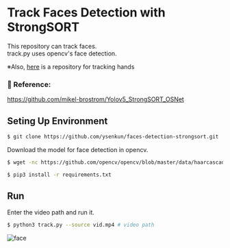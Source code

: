 # Track Faces Detection with StrongSORT

This repository can track faces.  
track.py uses opencv's face detection.  

※Also, [here](https://github.com/ysenkun/hands-detection-strongsort) is a repository for tracking hands

### :raising_hand: Reference:
https://github.com/mikel-brostrom/Yolov5_StrongSORT_OSNet  

## Seting Up Environment

```bash
$ git clone https://github.com/ysenkun/faces-detection-strongsort.git
```

Download the model for face detection in opencv.
```bash
$ wget -nc https://github.com/opencv/opencv/blob/master/data/haarcascades/haarcascade_frontalface_default.xml -O ./haarcascade_frontalface_default.xml
```

```bash
$ pip3 install -r requirements.txt
```
### 

## Run
Enter the video path and run it.
```bash
$ python3 track.py --source vid.mp4 # video path
```
![face](https://user-images.githubusercontent.com/82140392/180652961-dc979cc1-d38d-427f-baba-3ad5b73d2a79.gif)

